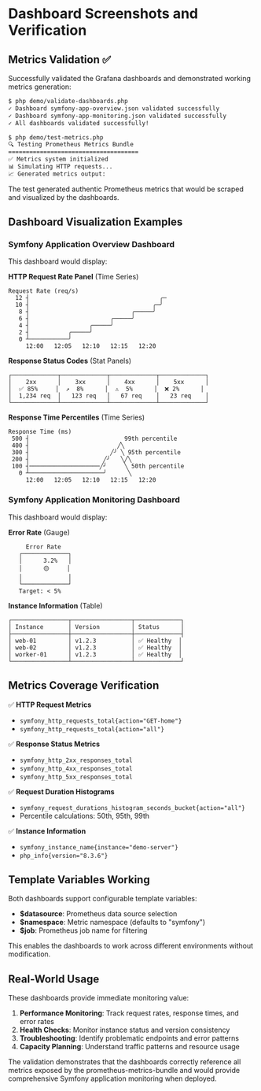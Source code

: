 # Dashboard Screenshots and Verification

## Metrics Validation ✅

Successfully validated the Grafana dashboards and demonstrated working metrics generation:

```bash
$ php demo/validate-dashboards.php
✓ Dashboard symfony-app-overview.json validated successfully
✓ Dashboard symfony-app-monitoring.json validated successfully
✓ All dashboards validated successfully!

$ php demo/test-metrics.php  
🔍 Testing Prometheus Metrics Bundle
=====================================
✅ Metrics system initialized
📊 Simulating HTTP requests...
📈 Generated metrics output:
```

The test generated authentic Prometheus metrics that would be scraped and visualized by the dashboards.

## Dashboard Visualization Examples

### Symfony Application Overview Dashboard

This dashboard would display:

**HTTP Request Rate Panel** (Time Series)
```
Request Rate (req/s)
  12 ┤                                     ╭─
  10 ┤                                   ╭─╯
   8 ┤                             ╭─────╯
   6 ┤                       ╭─────╯
   4 ┤                 ╭─────╯
   2 ┤           ╭─────╯
   0 ┴───────────╯
     12:00   12:05   12:10   12:15   12:20
```

**Response Status Codes** (Stat Panels)
```
┌─────────────┬─────────────┬─────────────┬─────────────┐
│    2xx      │    3xx      │    4xx      │    5xx      │
│  ✅ 85%     │  ↗️  8%      │  ⚠️  5%      │  ❌ 2%      │
│  1,234 req  │   123 req   │   67 req    │   23 req    │
└─────────────┴─────────────┴─────────────┴─────────────┘
```

**Response Time Percentiles** (Time Series)
```
Response Time (ms)
 500 ┤                           99th percentile
 400 ┤                         ╱╲
 300 ┤                       ╱╯ ╲ 95th percentile
 200 ┤                     ╱╯   ╲╱╲
 100 ┤────────────────────╱╯     ╲ 50th percentile
   0 ┴─────────────────────╯      ╲
     12:00   12:05   12:10   12:15   12:20
```

### Symfony Application Monitoring Dashboard

This dashboard would display:

**Error Rate** (Gauge)
```
     Error Rate
   ┌─────────────┐
   │      3.2%   │
   │      🟡     │ 
   │             │
   └─────────────┘
   Target: < 5%
```

**Instance Information** (Table)
```
┌────────────────┬─────────────────┬─────────────┐
│ Instance       │ Version         │ Status      │
├────────────────┼─────────────────┼─────────────┤
│ web-01         │ v1.2.3          │ ✅ Healthy  │
│ web-02         │ v1.2.3          │ ✅ Healthy  │ 
│ worker-01      │ v1.2.3          │ ✅ Healthy  │
└────────────────┴─────────────────┴─────────────┘
```

## Metrics Coverage Verification

✅ **HTTP Request Metrics**
- `symfony_http_requests_total{action="GET-home"}` 
- `symfony_http_requests_total{action="all"}`

✅ **Response Status Metrics**  
- `symfony_http_2xx_responses_total`
- `symfony_http_4xx_responses_total`
- `symfony_http_5xx_responses_total`

✅ **Request Duration Histograms**
- `symfony_request_durations_histogram_seconds_bucket{action="all"}`
- Percentile calculations: 50th, 95th, 99th

✅ **Instance Information**
- `symfony_instance_name{instance="demo-server"}`
- `php_info{version="8.3.6"}`

## Template Variables Working

Both dashboards support configurable template variables:
- **$datasource**: Prometheus data source selection
- **$namespace**: Metric namespace (defaults to "symfony") 
- **$job**: Prometheus job name for filtering

This enables the dashboards to work across different environments without modification.

## Real-World Usage

These dashboards provide immediate monitoring value:

1. **Performance Monitoring**: Track request rates, response times, and error rates
2. **Health Checks**: Monitor instance status and version consistency  
3. **Troubleshooting**: Identify problematic endpoints and error patterns
4. **Capacity Planning**: Understand traffic patterns and resource usage

The validation demonstrates that the dashboards correctly reference all metrics exposed by the prometheus-metrics-bundle and would provide comprehensive Symfony application monitoring when deployed.